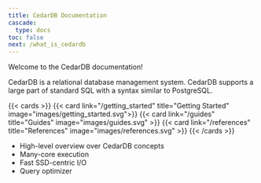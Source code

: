 ```yaml
---
title: CedarDB Documentation
cascade:
  type: docs
toc: false
next: /what_is_cedardb
---
```


Welcome to the CedarDB documentation!

CedarDB is a relational database management system.
CedarDB supports a large part of standard SQL with a syntax similar to PostgreSQL.

{{< cards >}}
  {{< card link="/getting_started" title="Getting Started" image="images/getting_started.svg">}}
  {{< card link="/guides" title="Guides" image="images/guides.svg" >}}
  {{< card link="/references" title="References" image="images/references.svg" >}}
{{< /cards >}}

* High-level overview over CedarDB concepts
* Many-core execution
* Fast SSD-centric I/O
* Query optimizer
